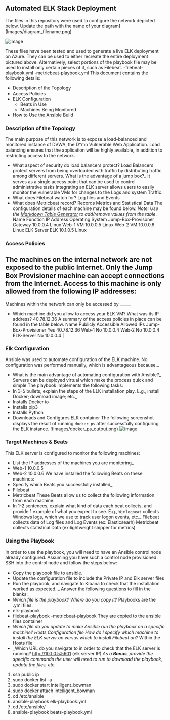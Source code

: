 ## Automated ELK Stack Deployment

The files in this repository were used to configure the network depicted below.
Update the path with the name of your diagram](Images/diagram_filename.png)

![image](https://user-images.githubusercontent.com/94412159/160733626-02904990-dd43-4e35-8a6d-b2430c30b904.png)

 
These files have been tested and used to generate a live ELK deployment on Azure. They can be used to either recreate the entire deployment pictured above. Alternatively, select portions of the playbook file may be used to install only certain pieces of it, such as Filebeat.
  -filebeat-playbook.yml
  -metricbeat-playbook.yml
This document contains the following details:
- Description of the Topology
- Access Policies
- ELK Configuration
  - Beats in Use
  - Machines Being Monitored
- How to Use the Ansible Build
### Description of the Topology
The main purpose of this network is to expose a load-balanced and monitored instance of DVWA, the D*mn Vulnerable Web Application.
Load balancing ensures that the application will be highly available, in addition to restricting access to the network.
- What aspect of security do load balancers protect? Load Balancers protect servers from being overloaded with traffic by distributing traffic among different servers.
 What is the advantage of a jump box?_
It serves as a single access point that can be used to control administrative tasks
Integrating an ELK server allows users to easily monitor the vulnerable VMs for changes to the Logs and system Traffic.
- What does Filebeat watch for? Log files and Events
- What does Metricbeat record? Records Metrics and Statistical Data
The configuration details of each machine may be found below.
_Note: Use the [Markdown Table Generator](http://www.tablesgenerator.com/markdown_tables) to add/remove values from the table_.
Name	Function	IP Address	Operating System
Jump-Box-Provisoner	Gateway	10.0.0.4	Linux
Web-1	VM	10.0.0.5	Linux
Web-2	VM	10.0.0.6	Linux
ELK Server	ELK	10.1.0.5	Linux

### Access Policies
The machines on the internal network are not exposed to the public Internet. 
Only the Jump Box Provisioner machine can accept connections from the Internet. Access to this machine is only allowed from the following IP addresses:
-
Machines within the network can only be accessed by _____.
- Which machine did you allow to access your ELK VM? What was its IP address? 40.78.12.36 
A summary of the access policies in place can be found in the table below.
Name	Publicly Accessible	Allowed IPs
Jump-Box-Provisioner	Yes	40.78.12.36
Web-1	No	10.0.0.4
Web-2	No	10.0.0.4
ELK-Server	No	10.0.0.4
|
### Elk Configuration
Ansible was used to automate configuration of the ELK machine. No configuration was performed manually, which is advantageous because...
- What is the main advantage of automating configuration with Ansible?_
Servers can be deployed virtual which make the process quick and simple
The playbook implements the following tasks:
- In 3-5 bullets, explain the steps of the ELK installation play. E.g., install Docker; download image; etc._
- Installs Docker io
- Installs pip3
- Installs Python
- Downloads and Configures ELK container
The following screenshot displays the result of running `docker ps` after successfully configuring the ELK instance.
!(Images/docker_ps_output.png)
![image](https://user-images.githubusercontent.com/94412159/160733742-5e0f510d-9199-4694-9ae4-5c6fdd9d383e.png)

 
### Target Machines & Beats
This ELK server is configured to monitor the following machines:
- List the IP addresses of the machines you are monitoring_
- Web-1 10.0.0.5
- Web-2 10.0.0.6
We have installed the following Beats on these machines:
- Specify which Beats you successfully installed_
- Filebeat
- Metricbeat
These Beats allow us to collect the following information from each machine:
- In 1-2 sentences, explain what kind of data each beat collects, 
and provide 1 example of what you expect to see. E.g., `Winlogbeat` collects Windows logs, which we use to track user logon events, etc._
Filebeat collects data of Log files and Log Events (ex: Elasticsearh)
Metricbeat collects statistical Data (ex:lightweight shipper for metrics)
### Using the Playbook
In order to use the playbook, you will need to have an Ansible control node already configured. Assuming you have such a control node provisioned: 
SSH into the control node and follow the steps below:
- Copy the playbook file to ansible.
- Update the configuration file to include the Private IP and Elk server files
- Run the playbook, and navigate to Kibana to check that the installation worked as expected.
_ Answer the following questions to fill in the blanks:_
- _Which file is the playbook? Where do you copy it?_
Playbooks are the .yml files. 
- elk-playbook
- filebeat-playbook
-metricbeat-playbook
They are copied to the ansible files container
- _Which file do you update to make Ansible run the playbook on a specific machine? 
Hosts Configuration file 
How do I specify which machine to install the ELK server on versus which to install Filebeat on?_
Within the Hosts file
- _Which URL do you navigate to in order to check that the ELK server is running? http://10.1.0.5:5601 (elk server IP)
_As a **Bonus**, provide the specific commands the user will need to run to download the playbook, update the files, etc._

1.	ssh public ip
2.	sudo docker list -a
3.	sudo docker start intelligent_bowman
4.	sudo docker attach intelligent_bowman
5.	cd /etc/ansible
6.	ansible-playbook elk-playbook.yml 
7.	cd /etc/ansible/
8.	ansible-playbook beats-playbook.yml 

